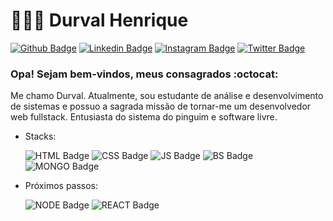 # 👨🏾‍💻 Durval Henrique
[![Github Badge](https://img.shields.io/badge/github-%23100000.svg?&style=for-the-badge&logo=github&logoColor=white&link=https://github.com/Lavrudin)](https://github.com/Lavrudin)
[![Linkedin Badge](https://img.shields.io/badge/linkedin-%230077B5.svg?&style=for-the-badge&logo=linkedin&logoColor=white&link=https://www.linkedin.com/in/durval-henrique-de-souza-6555731a0/)](https://www.linkedin.com/in/durval-henrique-de-souza-6555731a0/)
[![Instagram Badge](https://img.shields.io/badge/instagram-%23E4405F.svg?&style=for-the-badge&logo=instagram&logoColor=white&link=https://www.instagram.com/durvalhenriquee/?hl=pt-br)](https://www.instagram.com/durvalhenriquee/?hl=pt-br)
[![Twitter Badge](https://img.shields.io/badge/twitter-%231DA1F2.svg?&style=for-the-badge&logo=twitter&logoColor=white&link=https://twitter.com/lavrudinho)](https://twitter.com/lavrudinho)


### Opa! Sejam bem-vindos, meus consagrados :octocat: 
Me chamo Durval. Atualmente, sou estudante de análise e desenvolvimento de sistemas e possuo a sagrada missão de tornar-me um desenvolvedor web fullstack. Entusiasta do sistema do pinguim e software livre. 

- Stacks:

  ![HTML Badge](https://img.shields.io/badge/html5%20-%23E34F26.svg?&style=for-the-badge&logo=html5&logoColor=white)
  ![CSS Badge](https://img.shields.io/badge/css3%20-%231572B6.svg?&style=for-the-badge&logo=css3&logoColor=white)
  ![JS Badge](https://img.shields.io/badge/javascript%20-%23323330.svg?&style=for-the-badge&logo=javascript&logoColor=%23F7DF1E)
  ![BS Badge](https://img.shields.io/badge/bootstrap%20-%23563D7C.svg?&style=for-the-badge&logo=bootstrap&logoColor=white)
  ![MONGO Badge](https://img.shields.io/badge/MongoDB-%234ea94b.svg?&style=for-the-badge&logo=mongodb&logoColor=white)

  
 - Próximos passos:

   ![NODE Badge](https://img.shields.io/badge/node.js%20-%2343853D.svg?&style=for-the-badge&logo=node.js&logoColor=white)
   ![REACT Badge](https://img.shields.io/badge/react%20-%2320232a.svg?&style=for-the-badge&logo=react&logoColor=%2361DAFB)
   

<!--
**Lavrudin/Lavrudin** is a ✨ _special_ ✨ repository because its `README.md` (this file) appears on your GitHub profile.

